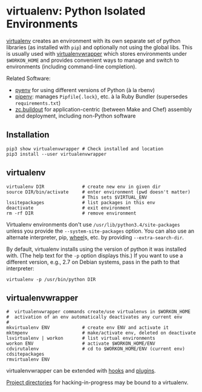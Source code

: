 virtualenv: Python Isolated Environments
========================================

[virtualenv] creates an environment with its own separate set of
python libraries (as installed with `pip`) and optionally not using
the global libs. This is usually used with [virtualenvwrapper] which
stores environments under `$WORKON_HOME` and provides convenient ways
to manage and switch to environments (including command-line
completion).

Related Software:
* [pyenv] for using different versions of Python (à la rbenv)
* [pipenv]: manages `Pipfile{.lock}`, etc. à la Ruby Bundler
  (supersedes `requirements.txt`)
* [zc.buildout] for application-centric (between Make and Chef)
  assembly and deployment, including non-Python software


Installation
------------

    pip3 show virtualenvwrapper # Check installed and location
    pip3 install --user virtualenvwrapper


virtualenv
----------

    virtualenv DIR              # create new env in given dir
    source DIR/bin/activate     # enter environment (pwd doesn't matter)
                                # This sets $VIRTUAL_ENV
    lssitepackages              # list packages in this env
    deactivate                  # exit environment
    rm -rf DIR                  # remove environment

Virtualenv environments don't use `/usr/lib/python3.4/site-packages`
unless you provide the `--system-site-packages` option. You can also
use an alternate interpreter, pip, [wheel]s, etc. by providing
`--extra-search-dir`.

By default, virtualenv installs using the version of python it was
installed with. (The help text for the `-p` option displays this.) If
you want to use a different version, e.g., 2.7 on Debian systems, pass
in the path to that interpreter:

    virtualenv -p /usr/bin/python DIR


virtualenvwrapper
-----------------

    #  virtualenvwrapper commands create/use virtualenvs in $WORKON_HOME
    #  activation of an env automatically deactivates any current env
    #
    mkvirtualenv ENV            # create env ENV and activate it
    mktmpenv                    # make/activate env, deleted on deactivate
    lsvirtualenv | workon       # list virtual environments
    workon ENV                  # activate $WORKON_HOME/ENV
    cdvirutalenv                # cd to $WORKON_HOME/ENV (current env)
    cdsitepackages
    rmvirtualenv ENV

virtualenvwrapper can be extended with [hooks] and [plugins].

[Project directories] for hacking-in-progress may be bound to a virtualenv.



[virtualenv]: https://virtualenv.pypa.io/en/stable/
[virtualenvwrapper]: http://virtualenvwrapper.readthedocs.io/en/latest/
[pyenv]: https://github.com/pyenv/pyenv
[pipenv]: https://docs.pipenv.org/
[zc.buildout]: http://docs.buildout.org/
[wheel]: http://wheel.rtfd.org/
[hooks]: http://virtualenvwrapper.readthedocs.io/en/latest/scripts.html
[plugins]: http://virtualenvwrapper.readthedocs.io/en/latest/plugins.html
[Project directories]: http://virtualenvwrapper.readthedocs.io/en/latest/projects.html
